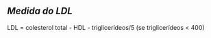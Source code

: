 ## ***Medida do LDL***


LDL \= colesterol total - HDL - triglicerídeos/5 (se triglicerídeos \< 400\)

